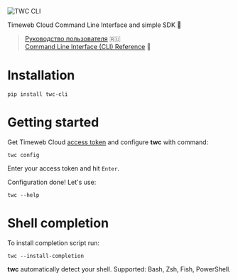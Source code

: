 <picture>
  <source media="(prefers-color-scheme: dark)" srcset="https://ec650031-twc-cli.s3.timeweb.cloud/dark.svg" type="image/svg+xml">
  <source media="(prefers-color-scheme: dark)" srcset="https://ec650031-twc-cli.s3.timeweb.cloud/dark.png" type="image/png">
  <source media="(prefers-color-scheme: light)" srcset="https://ec650031-twc-cli.s3.timeweb.cloud/light.svg" type="image/svg+xml">
  <source media="(prefers-color-scheme: light)" srcset="https://ec650031-twc-cli.s3.timeweb.cloud/light.png" type="image/png">
  <img alt="TWC CLI" src="https://ec650031-twc-cli.s3.timeweb.cloud/light.png">
</picture>

Timeweb Cloud Command Line Interface and simple SDK 💫

> [Руководство пользователя](https://github.com/timeweb-cloud/twc/blob/master/docs/ru/README.md) 🇷🇺  
> [Command Line Interface (CLI) Reference](https://github.com/timeweb-cloud/twc/blob/master/docs/ru/CLI_REFERENCE.md) 📜

# Installation

```
pip install twc-cli
```

# Getting started

Get Timeweb Cloud [access token](https://timeweb.cloud/my/api-keys) and
configure **twc** with command:

```
twc config
```

Enter your access token and hit `Enter`.

Configuration done! Let's use:

```
twc --help
```

# Shell completion

To install completion script run:

```
twc --install-completion
```

**twc** automatically detect your shell. Supported: Bash, Zsh, Fish, PowerShell.

